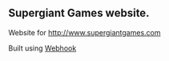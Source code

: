 ## Supergiant Games website.

Website for http://www.supergiantgames.com

Built using [Webhook](http://www.webhook.com)

